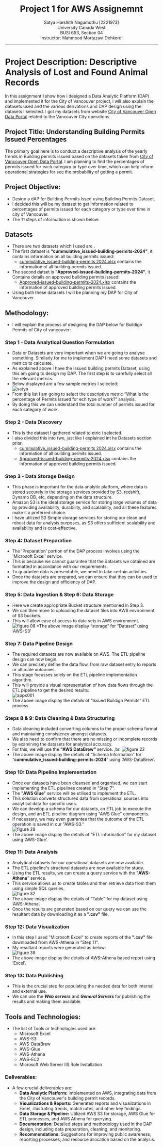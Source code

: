 <h1 align="center">Project 1 for AWS Assignemnt</h1>
<p align="center">
Satya Harshith Nagumothu [2221973] <br>
University Canada West<br>
BUSI 653, Section 04<br>
Instructor: Mahmood Mortazavi Dehkordi<br>
</p>

___

# Project Description: Descriptive Analysis of Lost and Found Animal Records
In this assignment I show how i designed a Data Analytic Platform (DAP) and implemented it for the City of Vancouver project, i will also explain the datasets used and the various derivations and DAP design using the datasets I selected. I got my datasets from website [City of Vancouver Open Data Portal](https://opendata.vancouver.ca/explore/dataset/issued-building-permits/information/) related to the Vancouver City operations.

## Project Title: Understanding Building Permits Issued Percentages
The primary goal here is to conduct a descriptive analysis of the yearly trends in Building permits issued based on the datasets taken from [City of Vancouver Open Data Portal](https://opendata.vancouver.ca/explore/dataset/issued-building-permits/information/). I am planning to find the percentages of permits issued for each category or type over time, which can help inform operational strategies for see the probability of getting a permit.
## Project Objective:
* Design a dAP for Building Permits Issed using Building Permits Dataset.
* I decided this will be my dataset to get information related to percentages of permits issued for each category or type over time in city of Vancouver.
* The 11 steps of information is shown below: <br>
## Datasets
* There are two datasets which I used are .
* The first dataset is **"cummulative_issued-building-permits-2024"**, it contains information on all building permits issued:
  * [cummulative_issued-building-permits 2024.xlsx](https://github.com/user-attachments/files/17004724/cummulative_issued-building-permits.2024.xlsx) contains the information of all building permits issued.
* The second datset is **"Approved-issued-building-permits-2024"**, it Contains details on approved building permits issued:
  * [Approved-issued-building-permits-2024.xlsx](https://github.com/user-attachments/files/17004726/Approved-issued-building-permits-2024.xlsx) contains the information of approved building permits issued.
* Using both these datasets I will be planning my DAP for City of Vancouver.
## Methodology:
* I will explain the process of designing the DAP below for Buildign Permits of City of vancouver:
### Step 1 - Data Analytical Question Formulation
* Data or Datasets are very important when we are going to analyse something. Similarly for me to implement DAP I need some datasets and metrics to calculate.
* As explained above I have the Issued building permits Dataset, using this am going to design my DAP. The first step is to carefully select all the relevant metrics.
* Below displayed are a few sample metrics I selected: <br>
![satya](https://github.com/user-attachments/assets/f4e65b96-e2bd-4d63-b67b-cee573d7471c)
*  From this list I am going to select the descriptive metric “What is the percentage of Permits issued for ech type of work?” analysis.
*  By doing this we can understand the total number of permits issued for each category of work.
### Step 2 - Data Discovery
* This is the dataset I gathered related to etric i selected.
* I also divided this into two, just like I explained int he Datasets section prior.
  * [cummulative_issued-building-permits 2024.xlsx](https://github.com/user-attachments/files/17004724/cummulative_issued-building-permits.2024.xlsx) contains the information of all building permits issued.
  * [Approved-issued-building-permits-2024.xlsx](https://github.com/user-attachments/files/17004726/Approved-issued-building-permits-2024.xlsx) contains the information of approved building permits issued.
 ### Step 3 - Data Storage Design
* This phase is important for the data analytic platform, where data is stored securely in the storage services provided by S3, redshift, Dynamo DB, etc, depending on the data structure.
* Amazon S3 is the ideal storage service for storing large volumes of data by providing availability, durability, and scalability, and all these features make it a preferred choice.
* I have utilized S3 Simple storage services for storing our clean and robust data for analysis purposes, as S3 offers sufficient scalability and availability and is cost-effective.
### Step 4: Dataset Preparation
* The 'Preparation' portion of the DAP process involves using the 'Microsoft Excel' service.
* This is because we cannot guarantee that the datasets we obtained are formatted in accordance with our requirements.
* To guarantee data is presentable, we need to take certain activities.
* Once the datasets are prepared, we can ensure that they can be used to improve the design and efficiency of DAP.
### Step 5: Data Ingestion & Step 6: Data Storage
* Here we create appropriate Bucket structure mentioned in Step 3.
* We can then move to uploading the dataset files into AWS environment of S3 buckets.
* This will allow ease of access to data sets in AWS environment.<br>
![figure 08](https://github.com/user-attachments/assets/076345fb-6dd9-4d26-a9c0-5fe32b53e3d5)
*The above image display “storage” for “Dataset” using ‘AWS-S3’<br>
### Step 7: Data Pipeline Design 
* The required datasets are now available on AWS. The ETL pipeline design can now begin.
* We can precisely define the data flow, from raw dataset entry to reports or ultimate outcomes.
* This stage focusses solely on the ETL pipeline implementation algorithm.
* This will provide a visual representation of how data flows through the ETL pipeline to get the desired results.<br>
![appx001](https://github.com/user-attachments/assets/63eaf976-1ccd-45fd-afcc-ef4accc1652c)
* The above image display the details of “Issued Buildign Permits” ETL process.
### Steps 8 & 9: Data Cleaning & Data Structuring
* Data cleaning included converting columns to the proper schema format and maintaining consistency amongst datasets.
* We also need to confirm that there are no missing or incomplete records by examining the datasets for analytical accuracy.
* For this, we will use the **"AWS DataBrew"** service. ,br.
![figure 22](https://github.com/user-attachments/assets/10cf90b5-ec4f-4027-afbf-1fabf3efeb48)
* The above image display the details of “Schema Information” for “**cummulative_issued-building-permits-2024**” using ‘AWS-DataBrew’.
### Step 10: Data Pipeline Implementation 
* Once our datasets have been cleansed and organised, we can start implementing the ETL pipelines created in "Step 7".
* The "**AWS Glue**" service will be utilised to implement the ETL.
* This solution converts structured data from operational sources into analytical data for specific uses.
* We can develop a schema for our datasets, an ETL job to execute the design, and an ETL pipeline diagram using "AWS Glue" components.
* If necessary, we may even guarantee that the outcome of the ETL operation is saved in our "AWS-S3."<br>
![figure 28](https://github.com/user-attachments/assets/69993e09-479d-4922-8e0f-545f5572b0ec)
* The above image display the details of “ETL information” for my dataset using ‘AWS-Glue’.
### Step 11: Data Analysis 
* Analytical datasets for our operational datasets are now available.
* The ETL pipeline's structural datasets are now available for study.
* Using the ETL results, we can create a query service with the "**AWS-Athena**" service.
* This service allows us to create tables and then retrieve data from them using simple SQL queries.<br>
![figure 32](https://github.com/user-attachments/assets/ad71ae7a-e4d0-4108-8123-636ca41e9102)
* The above image display the details of “Table” for my dataset using ‘AWS-Athena’.
* Once the results are generated based on our query we can use the resultant data by downloading it as a **".csv"** file.
### Step 12: Data Visualization 
* In this step I used "Microsoft Excel" to create reports of the **".csv"** file downloaded from AWS-Athena in "Step 11".
* My resultant reports were generated as below:<br>
![figure 36](https://github.com/user-attachments/assets/338a4dff-cb64-44a5-8c4b-6ea6e14cc621)
* The above image display the details of AWS-Athena based report using ‘Excel’.
### Step 13: Data Publishing
* This is the crucial step for populating the needed data for both internal and external use.
* We can use the ***Web servers*** and ***General Servers*** for publishing the results and making them available.
## Tools and Technologies:
* The list of Tools or technologies used are:
  * Microsoft Excel
  * AWS-S3
  * AWS-DataBrew
  * AWS-Glue
  * AWS-Athena
  * AWS-EC2
  * Microsoft Web Server IIS Role Installation
### Deliverables:
* A few crucial deliverables are:
  * **Data Analytic Platform:** Implemented on AWS, integrating data from the City of Vancouver's building permit records.
  * **Visualizations & Reports:** Generated reports and visualizations in Excel, illustrating trends, match rates, and other key findings.
  * **Data Storage & Pipeline:** Utilized AWS S3 for storage, AWS Glue for ETL processes, and AWS Athena for querying.
  * **Documentation:** Detailed steps and methodology used in the DAP design, including data preparation, cleaning, and monitoring.
  * **Recommendations:** Suggestions for improving public awareness, reporting processes, and resource allocation based on the analysis. <br>
